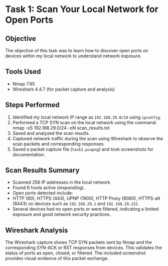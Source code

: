 # Task 1: Scan Your Local Network for Open Ports

## Objective
The objective of this task was to learn how to discover open ports on devices within my local network to understand network exposure.

## Tools Used
- Nmap 7.95  
- Wireshark 4.4.7 (for packet capture and analysis)

## Steps Performed
1. Identified my local network IP range as `192.168.29.0/24` using `ipconfig`.
2. Performed a TCP SYN scan on the local network using the command:  
nmap -sS 192.168.29.0/24 -oN scan_results.txt
3. Saved and analyzed the scan results.
4. Captured network traffic during the scan using Wireshark to observe the scan packets and corresponding responses.
5. Saved a packet capture file (`task1.pcapng`) and took screenshots for documentation.

## Scan Results Summary
- Scanned 256 IP addresses in the local network.
- Found 6 hosts active (responding).
- Open ports detected include:  
- HTTP (80), HTTPS (443), UPNP (1900), HTTP Proxy (8080), HTTPS-alt (8443) on devices such as `192.168.29.1` and `192.168.29.222`.
- Several devices had no open ports or were filtered, indicating a limited exposure and good network security practices.

## Wireshark Analysis
The Wireshark capture shows TCP SYN packets sent by Nmap and the corresponding SYN-ACK or RST responses from devices. This validates the status of ports as open, closed, or filtered. The included screenshot provides visual evidence of this packet exchange.

